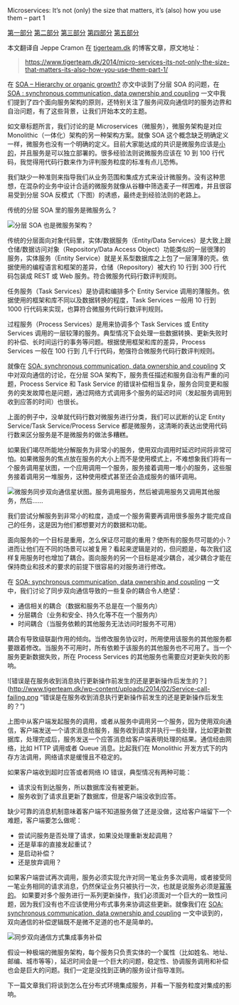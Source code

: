 ﻿Microservices: It’s not (only) the size that matters, it’s (also) how you use them – part 1

[第一部分](https://github.com/hotjk/translation/blob/master/microservices/micro-services-its-not-only-the-size-that-matters-its-also-how-you-use-them-part-1.md)
[第二部分](https://github.com/hotjk/translation/blob/master/microservices/micro-services-its-not-only-the-size-that-matters-its-also-how-you-use-them-part-2.md)
[第三部分](https://github.com/hotjk/translation/blob/master/microservices/micro-services-its-not-only-the-size-that-matters-its-also-how-you-use-them-part-3.md)
[第四部分](https://github.com/hotjk/translation/blob/master/microservices/micro-services-its-not-only-the-size-that-matters-its-also-how-you-use-them-part-4.md)
[第五部分](https://github.com/hotjk/translation/blob/master/microservices/micro-services-its-not-only-the-size-that-matters-its-also-how-you-use-them-part-5.md)

本文翻译自 Jeppe Cramon 在 [tigerteam.dk](https://www.tigerteam.dk) 的博客文章，原文地址：

> https://www.tigerteam.dk/2014/micro-services-its-not-only-the-size-that-matters-its-also-how-you-use-them-part-1/

在 [SOA – Hierarchy or organic growth?](http://www.tigerteam.dk/2014/soa-hierarchy-or-organic-growth/) 亦文中谈到了分层 SOA 的问题，在 [SOA : synchronous communication, data ownership and coupling](http://www.tigerteam.dk/2014/soa-synchronous-communication-data-ownership-and-coupling/) 一文中我们提到了四个面向服务架构的原则，还特别关注了服务间双向通信时的服务边界和自治问题，有了这些背景，让我们开始本文的主题。

如文章标题所言，我们讨论的是 Microservices（微服务），微服务架构是对应 Monolithic（一体化）架构的另一种架构方案。就像 SOA 这个概念缺乏明确定义一样，微服务也没有一个明确的定义。目前大家能达成的共识是微服务应该是[小的](http://oredev.org/2013/wed-fri-conference/implementing-micro-service-architectures)，并且服务是可以独立部署的。很多经验法则说微服务应该在 10 到 100 行代码，我觉得用代码行数来作为评判服务粒度的标准有点儿恐怖。

我们缺少一种准则来指导我们从业务范围和集成方式来设计微服务。没有这种思想，在混杂的业务中设计合适的微服务就像从谷糠中筛选麦子一样困难，并且很容易受到分层 SOA 反模式（下图）的诱惑，最终走到经验法则的老路上。

传统的分层 SOA 里的服务是微服务么？

![分层 SOA 也是微服务架构？](https://www.tigerteam.dk/wp-content/uploads/2014/01/Layered-SOA.png "分层 SOA 也是微服务架构？")

传统的分层面向对象代码里，实体/数据服务（Entity/Data Services）是大致上跟仓储/数据访问对象（Repository/Data Access Object）功能类似的一层很薄的服务，实体服务（Entity Service）就是关系型数据库之上包了一层薄薄的壳。依据使用的编程语言和框架的差异，仓储（Repository）被大约 10 行到 300 行代码包装成 REST 或 Web 服务。符合微服务代码行数评判规则。

任务服务（Task Services）是协调和编排多个 Entity Service 调用的薄服务。依据使用的框架和库不同以及数据转换的程度，Task Services 一般用 10 行到 1000 行代码来实现，也算符合微服务代码行数评判规则。

过程服务（Process Services）是用来协调多个 Task Services 或 Entity Services 调用的一层较薄的服务。典型情况下会处理一些数据转换、更新失败时的补偿、长时间运行的事务等问题。根据使用框架和库的差异，Process Services 一般在 100 行到 几千行代码，勉强符合微服务代码行数评判规则。

就像在 [SOA: synchronous communication, data ownership and coupling](http://www.tigerteam.dk/2014/soa-synchronous-communication-data-ownership-and-coupling/) 文中对双向通信的讨论，在分层 SOA 架构下，服务责任描述和服务自治有严重的问题，Process Service 和 Task Service 的错误补偿相当复杂，服务合同变更和服务的突发故障也是问题，通过网络方式调用多个服务的延迟时间（发起服务调用到收到应答的时间）也很长。

上面的例子中，没单就代码行数对微服务进行分类，我们可以武断的认定 Entity Service/Task Service/Process Service 都是微服务，这清晰的表达出使用代码行数来区分服务是不是微服务的做法多糟糕。

如果我们竭尽所能地分解服务为非常小的服务，使用双向调用时延迟时间将非常可怕。如果微服务的焦点放在服务的大小上而不是使用模式上，不难想象我们将有一个服务调用星状图，一个应用调用一个服务，服务接着调用一堆小的服务，这些服务接着调用另一堆服务，这种使用模式甚至还会造成服务的循环调用。

![微服务同步双向通信星状图。服务调用服务，然后被调用服务又调用其他服务，然后……](https://www.tigerteam.dk/wp-content/uploads/2014/02/Microservices_star.png "微服务同步双向通信星状图。服务调用服务，然后被调用服务又调用其他服务，然后……")

我们尝试分解服务到非常小的粒度，造成一个服务需要再调用很多服务才能完成自己的任务，这是因为他们都想要对方的数据和功能。

面向服务的一个目标是重用，怎么保证尽可能的重用？使所有的服务尽可能的小？进而让他们在不同的场景可以被复用？看起来逻辑是对的，但问题是，每次我们这样复用服务时也增加了耦合。面向服务的另一个目标是减少耦合，减少耦合才能在保持商业和技术的要求的前提下很容易的对服务进行修改。

在 [SOA: synchronous communication, data ownership and coupling](http://www.tigerteam.dk/2014/soa-synchronous-communication-data-ownership-and-coupling/) 一文中，我们讨论了同步双向通信导致的一些复杂的耦合令人绝望：

- 通信相关的耦合（数据和服务不总是在一个服务内）
- 分层耦合（业务和安全、持久化等不在一个服务内）
- 时间耦合（当服务依赖的其他服务无法访问时服务不可用）

耦合有导致级联副作用的倾向。当修改服务协议时，所用使用该服务的其他服务都要跟着修改。当服务不可用时，所有依赖于该服务的其他服务也不可用了。当一个服务更新数据失败，所在 Process Services 的其他服务也需要应对更新失败的影响。

![错误是在服务收到消息执行更新操作前发生的还是更新操作后发生的？](http://www.tigerteam.dk/wp-content/uploads/2014/02/Service-call-failing.png “错误是在服务收到消息执行更新操作前发生的还是更新操作后发生的？”)

上图中从客户端发起服务的调用，或者从服务中调用另一个服务，因为使用双向通信，客户端发送一个请求消息给服务，服务收到请求并执行一些处理，比如更新数据库，处理完成后，服务发送一个应答消息给客户端表明处理的结果。通信经由网络，比如 HTTP 调用或者 Queue 消息。比起我们在 Monolithic 开发方式下的内存方法调用，网络请求是缓慢且不稳定的。

如果客户端收到超时应答或者网络 IO 错误，典型情况有两种可能：

-  请求没有到达服务，所以数据库没有被更新。
-  服务收到了请求且更新了数据库，但是客户端没收到应答。

缺少可靠的消息机制意味着客户端不知道服务做了还是没做，这给客户端留下一个难题，客户端要怎么做呢：

-  尝试问服务是否处理了请求，如果没处理重新发起调用？
-  还是草率的直接发起重试？
-  是启动补偿？
-  还是放弃调用？

如果客户端尝试再次调用，服务必须实现允许对同一笔业务多次调用，或者接受同一笔业务相同的请求消息，仍然保证业务只被执行一次，也就是说服务必须是[幂等的](http://en.wikipedia.org/wiki/Idempotence#Computer_science_meaning)。
如果要对多个服务进行一系列更新操作，我们必须面对一个巨大的一致性问题，因为我们没有也不应该使用分布式事务来协调这些更新。就像我们在 [SOA: synchronous communication, data ownership and coupling](http://www.tigerteam.dk/2014/soa-synchronous-communication-data-ownership-and-coupling/) 一文中谈到的，双向通信的补偿逻辑既不是微不足道的也不是简单的。

![同步双向通信方式集成事务补偿](http://www.tigerteam.dk/wp-content/uploads/2014/02/synchronous-SOA-orchestration.png "同步双向通信方式集成事务补偿")

假设一种极端的微服务架构，每个服务只负责实体的一个属性（比如姓名、地址、邮编、城市等等），延迟时间会是一个巨大的问题，稳定性、协调服务调用和补偿也会是巨大的问题。我们一定是没找到正确的服务设计指导准则。

下一篇文章我们将谈到怎么在分布式环境集成服务，并看一下服务粒度对集成的影响。